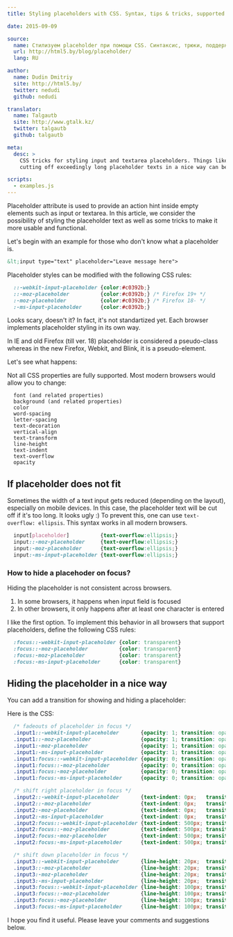```yaml
---
title: Styling placeholders with CSS. Syntax, tips & tricks, supported HTML5 styles

date: 2015-09-09

source:
  name: Стилизуем placeholder при помощи CSS. Синтаксис, трюки, поддерживаемые стили в html5
  url: http://html5.by/blog/placeholder/
  lang: RU

author:
  name: Dudin Dmitriy
  site: http://html5.by/
  twitter: nedudi
  github: nedudi

translator:
  name: Talgautb
  site: http://www.gtalk.kz/
  twitter: talgautb
  github: talgautb

meta:
  desc: >
    CSS tricks for styling input and textarea placeholders. Things like hiding a placeholder with an animation or
    cutting off exceedingly long placeholder texts in a nice way can be done in pure CSS!

scripts:
  - examples.js
---
```


Placeholder attribute is used to provide an action hint inside empty elements such as input or textarea. In this article, we consider the possibility of styling the placeholder text as well as some tricks to make it more usable and functional.

Let's begin with an example for those who don't know what a placeholder is.

<!-- cut -->

```html
&lt;input type="text" placeholder="Leave message here">
```


<div id="example1source">
<style>
  #example1source {
    display: none;
  }
  input{
    border: 2px solid rgba(220,220,220,1);
    color: #2980b9;
    font-size: 16px;
    box-shadow: 1px 1px 3px 1px rgba(200,200,200, 0.2) inset;
    padding: 1em;
    width: 17em;
    outline: none;
    margin: 0;
    -webkit-transition: all 200ms cubic-bezier(0.42, 0, 0.58, 1);
    -moz-transition: all 200ms cubic-bezier(0.42, 0, 0.58, 1);
    -o-transition: all 200ms cubic-bezier(0.42, 0, 0.58, 1);
    transition: all 200ms cubic-bezier(0.42, 0, 0.58, 1);
  }

  input:hover{
    border: 2px solid rgba(52, 152, 219, 1);
    box-shadow: 1px 1px 3px 1px rgba(52, 152, 219, 0.2) inset;
    -webkit-transition: all 200ms cubic-bezier(0.42, 0, 0.58, 1);
    -moz-transition: all 200ms cubic-bezier(0.42, 0, 0.58, 1);
    -o-transition: all 200ms cubic-bezier(0.42, 0, 0.58, 1);
    transition: all 200ms cubic-bezier(0.42, 0, 0.58, 1);
  }

  input:focus{
    border: 2px solid rgba(52, 152, 219, 1);
    box-shadow: 0px 0px 0px 0px rgba(52, 152, 219, 1);
    background-color: rgba(255,255,255, 0.5);
    -webkit-transition: all 100ms cubic-bezier(0.42, 0, 0.58, 1);
    -moz-transition: all 100ms cubic-bezier(0.42, 0, 0.58, 1);
    -o-transition: all 100ms cubic-bezier(0.42, 0, 0.58, 1);
    transition: all 100ms cubic-bezier(0.42, 0, 0.58, 1);
  }

</style>

<input type="text" placeholder="Leave message here">
</div>

<div id="example1"></div>

Placeholder styles can be modified with the following CSS rules:

```css
  ::-webkit-input-placeholder {color:#c0392b;}
  ::-moz-placeholder          {color:#c0392b;} /* Firefox 19+ */
  :-moz-placeholder           {color:#c0392b;} /* Firefox 18- */
  :-ms-input-placeholder      {color:#c0392b;}
```

Looks scary, doesn't it? In fact, it's not standartized yet. Each browser implements placeholder styling in its own way.

In IE and old Firefox (till ver. 18) placeholder is considered a pseudo-class whereas in the new Firefox, Webkit, and Blink, it is a pseudo-element.

Let's see what happens:

<div id="example2source">
<style>
  #example2source {
    display: none;
  }
  ::-webkit-input-placeholder {
    color: #c0392b;
  }
  ::-moz-placeholder { /* Firefox 19+ */
    color: #c0392b;
  }
  :-ms-input-placeholder {
    color: #c0392b;
  }
  :-moz-placeholder { /* Firefox 18- */
    color: #c0392b;
  }
</style>

<input type="text" placeholder="Leave message here">
</div>

<div id="example2"></div>

Not all CSS properties are fully supported. Most modern browsers would allow you to change:

```
  font (and related properties)
  background (and related properties)
  color
  word-spacing
  letter-spacing
  text-decoration
  vertical-align
  text-transform
  line-height
  text-indent
  text-overflow
  opacity
```

## If placeholder does not fit

Sometimes the width of a text input gets reduced (depending on the layout), especially on mobile devices. In this case, the placeholder text will be cut off if it's too long. It looks ugly :) To prevent this, one can use `text-overflow: ellipsis`. This syntax works in all modern browsers.

```css
  input[placeholder]          {text-overflow:ellipsis;}
  input::-moz-placeholder     {text-overflow:ellipsis;}
  input:-moz-placeholder      {text-overflow:ellipsis;}
  input:-ms-input-placeholder {text-overflow:ellipsis;}
```

<div id="example3source">
<style>
  #example3source {
    display: none;
  }
  input {
    width: 130px;
    margin-top: 3px;
  }
  input.ell[placeholder] {text-overflow: ellipsis;}
  input.ell::-moz-placeholder { text-overflow: ellipsis; } /* firefox 19+ */
  input.ell:-moz-placeholder { text-overflow: ellipsis; }
</style>

<span style="color:#e74c3c">Without text-overflow: ellipsis;</span><br>
<input type="text" placeholder="Leave your long long message here"><br><br>
<span style="color:#2ecc71">With text-overflow: ellipsis;</span><br>
<input class="ell" type="text" placeholder="Leave your long long message here">
</div>

<div id="example3"></div>

### How to hide a placehoder on focus?

Hiding the placeholder is not consistent across browsers.

  1. In some browsers, it happens when input field is focused
  2. In other browsers, it only happens after at least one character is entered

I like the first option. To implement this behavior in all browsers that support placeholders, define the following CSS rules:

```css
  :focus::-webkit-input-placeholder {color: transparent}
  :focus::-moz-placeholder          {color: transparent}
  :focus:-moz-placeholder           {color: transparent}
  :focus:-ms-input-placeholder      {color: transparent}
```

<div id="example4source">
<style>
  #example4source {
    display: none;
  }
  input{
    margin-top: 3px;
  }
  :focus::-webkit-input-placeholder {color: transparent}
  :focus::-moz-placeholder          {color: transparent}
  :focus:-moz-placeholder           {color: transparent}
  :focus:-ms-input-placeholder      {color: transparent}
</style>

Placeholder hides itself on focus<br>
<input type="text" placeholder="Leave message here">
</div>

<div id="example4"></div>

## Hiding the placeholder in a nice way

You can add a transition for showing and hiding a placeholder:

<div id="example5source">
<style>
  #example5source {
    display: none;
  }
  input{
    margin-top: 3px;
  }
  .input1::-webkit-input-placeholder     {opacity: 1; transition: opacity 0.3s ease;}
  .input1::-moz-placeholder                {opacity: 1; transition: opacity 0.3s ease;}
  .input1:-moz-placeholder                 {opacity: 1; transition: opacity 0.3s ease;}
  .input1:-ms-input-placeholder            {opacity: 1; transition: opacity 0.3s ease;}
  .input1:focus::-webkit-input-placeholder {opacity: 0; transition: opacity 0.3s ease;}
  .input1:focus::-moz-placeholder          {opacity: 0; transition: opacity 0.3s ease;}
  .input1:focus:-moz-placeholder           {opacity: 0; transition: opacity 0.3s ease;}
  .input1:focus:-ms-input-placeholder      {opacity: 0; transition: opacity 0.3s ease;}

  .input2::-webkit-input-placeholder       {text-indent: 0px;   transition: text-indent 0.3s ease;}
  .input2::-moz-placeholder                {text-indent: 0px;   transition: text-indent 0.3s ease;}
  .input2:-moz-placeholder                 {text-indent: 0px;   transition: text-indent 0.3s ease;}
  .input2:-ms-input-placeholder            {text-indent: 0px;   transition: text-indent 0.3s ease;}
  .input2:focus::-webkit-input-placeholder {text-indent: 500px; transition: text-indent 0.3s ease;}
  .input2:focus::-moz-placeholder          {text-indent: 500px; transition: text-indent 0.3s ease;}
  .input2:focus:-moz-placeholder           {text-indent: 500px; transition: text-indent 0.3s ease;}
  .input2:focus:-ms-input-placeholder      {text-indent: 500px; transition: text-indent 0.3s ease;}

  .input3::-webkit-input-placeholder       {line-height: 20px;  transition: line-height 0.5s ease;}
  .input3::-moz-placeholder                {line-height: 20px;  transition: line-height 0.5s ease;}
  .input3:-moz-placeholder                 {line-height: 20px;  transition: line-height 0.5s ease;}
  .input3:-ms-input-placeholder            {line-height: 20px;  transition: line-height 0.5s ease;}
  .input3:focus::-webkit-input-placeholder {line-height: 100px; transition: line-height 0.5s ease;}
  .input3:focus::-moz-placeholder          {line-height: 100px; transition: line-height 0.5s ease;}
  .input3:focus:-moz-placeholder           {line-height: 100px; transition: line-height 0.5s ease;}
  .input3:focus:-ms-input-placeholder      {line-height: 100px; transition: line-height 0.5s ease;}
</style>

Fadeouts of a placeholder in focus
<input class="input1" type="text" placeholder="Leave message here"><br>

Shift a placeholder in focus right 
<input class="input2" type="text" placeholder="Leave message here"><br>

Shift a placeholder in focus down
<input class="input3" type="text" placeholder="Leave message here"><br>
</div>

<div id="example5"></div>

Here is the CSS:

```css
  /* fadeouts of placeholder in focus */
  .input1::-webkit-input-placeholder       {opacity: 1; transition: opacity 0.3s ease;}
  .input1::-moz-placeholder                {opacity: 1; transition: opacity 0.3s ease;}
  .input1:-moz-placeholder                 {opacity: 1; transition: opacity 0.3s ease;}
  .input1:-ms-input-placeholder            {opacity: 1; transition: opacity 0.3s ease;}
  .input1:focus::-webkit-input-placeholder {opacity: 0; transition: opacity 0.3s ease;}
  .input1:focus::-moz-placeholder          {opacity: 0; transition: opacity 0.3s ease;}
  .input1:focus:-moz-placeholder           {opacity: 0; transition: opacity 0.3s ease;}
  .input1:focus:-ms-input-placeholder      {opacity: 0; transition: opacity 0.3s ease;}

  /* shift right placeholder in focus */
  .input2::-webkit-input-placeholder       {text-indent: 0px;   transition: text-indent 0.3s ease;}
  .input2::-moz-placeholder                {text-indent: 0px;   transition: text-indent 0.3s ease;}
  .input2:-moz-placeholder                 {text-indent: 0px;   transition: text-indent 0.3s ease;}
  .input2:-ms-input-placeholder            {text-indent: 0px;   transition: text-indent 0.3s ease;}
  .input2:focus::-webkit-input-placeholder {text-indent: 500px; transition: text-indent 0.3s ease;}
  .input2:focus::-moz-placeholder          {text-indent: 500px; transition: text-indent 0.3s ease;}
  .input2:focus:-moz-placeholder           {text-indent: 500px; transition: text-indent 0.3s ease;}
  .input2:focus:-ms-input-placeholder      {text-indent: 500px; transition: text-indent 0.3s ease;}

  /* shift down placeholder in focus */
  .input3::-webkit-input-placeholder       {line-height: 20px;  transition: line-height 0.5s ease;}
  .input3::-moz-placeholder                {line-height: 20px;  transition: line-height 0.5s ease;}
  .input3:-moz-placeholder                 {line-height: 20px;  transition: line-height 0.5s ease;}
  .input3:-ms-input-placeholder            {line-height: 20px;  transition: line-height 0.5s ease;}
  .input3:focus::-webkit-input-placeholder {line-height: 100px; transition: line-height 0.5s ease;}
  .input3:focus::-moz-placeholder          {line-height: 100px; transition: line-height 0.5s ease;}
  .input3:focus:-moz-placeholder           {line-height: 100px; transition: line-height 0.5s ease;}
  .input3:focus:-ms-input-placeholder      {line-height: 100px; transition: line-height 0.5s ease;}
```

I hope you find it useful. Please leave your comments and suggestions below.
